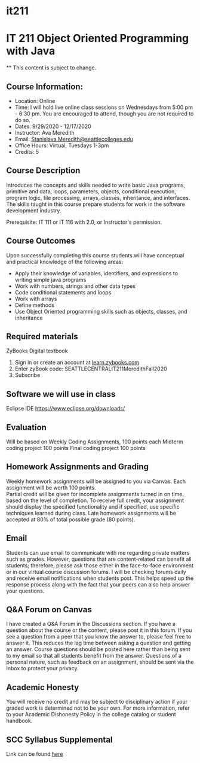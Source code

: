 # it211
#  IT 211 Object Oriented Programming with Java

** This content is subject to change.

## Course Information: 
* Location: Online
* Time: I will hold live online class sessions on Wednesdays from 5:00 pm - 6:30 pm. You are encouraged to attend, though you are not required to do so.`
* Dates: 9/29/2020 - 12/17/2020
* Instructor: Ava Meredith 
* Email: Stanislava.Meredith@seattlecolleges.edu
* Office Hours: Virtual, Tuesdays 1-3pm
* Credits: 5

## Course Description
Introduces the concepts and skills needed to write basic Java programs, primitive and data, loops, parameters, objects, conditional execution, program logic, file processing, arrays, classes, inheritance, and interfaces. The skills taught in this course prepare students for work in the software development industry.

Prerequisite: IT 111 or IT 116 with 2.0, or Instructor's permission.

## Course Outcomes

Upon successfully completing this course students will have conceptual and practical knowledge of the following areas:

* Apply their knowledge of variables, identifiers, and expressions to writing simple java programs
* Work with numbers, strings and other data types
* Code conditional statements and loops
* Work with arrays
* Define methods
* Use Object Oriented programming skills such as objects, classes, and inheritance

## Required materials
ZyBooks Digital textbook 

1. Sign in or create an account at [learn.zybooks.com](https://learn.zybooks.com/)
2. Enter zyBook code: SEATTLECENTRALIT211MeredithFall2020
3. Subscribe


## Software we will use in class 				

Eclipse IDE https://www.eclipse.org/downloads/

## Evaluation
Will be based on 
Weekly Coding Assignments, 100 points each 
Midterm coding project 100 points 
Final coding project  100 points


## Homework Assignments and Grading

Weekly homework assignments will be assigned to you via Canvas. Each assignment will be worth 100 points.  
Partial credit will be given for incomplete assignments turned in on time, based on the level of completion.
To receive full credit, your assignment should display the specified functionality and if specified, use specific techniques learned during class.
Late homework assignments will be accepted at 80% of total possible grade (80 points).


## Email
Students can use email to communicate with me regarding private matters such as grades. However, questions that are content-related can benefit all students; therefore, please ask those either in the face-to-face environment or in our virtual course discussion forums. I will be checking forums daily and receive email notifications when students post. This helps speed up the response process along with the fact that your peers can also help answer your questions.

## Q&A Forum on Canvas
I have created a Q&A Forum in the Discussions section. 
If you have a question about the course or the content, please post it in this forum. If you see a question from a peer that you know the answer to, please feel free to answer it. This reduces the lag time between asking a question and getting an answer. Course questions should be posted here rather than being sent to my email so that all students benefit from the answer. Questions of a personal nature, such as feedback on an assignment, should be sent via the Inbox to protect your privacy.


## Academic Honesty
You will receive no credit and may be subject to disciplinary action if your graded work is determined not to be your own.  For more information, refer to your Academic Dishonesty Policy in the college catalog or student handbook.

## SCC Syllabus Supplemental 
Link can be found [here](https://docs.google.com/document/d/1yudWf-jUKFL10B16m9VKeFS6isA0B2uPjfYnrT5FjOU/edit)

 

